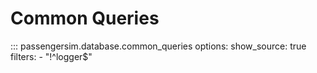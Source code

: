 # Common Queries

::: passengersim.database.common_queries
    options:
      show_source: true
      filters:
        - "!^logger$"
